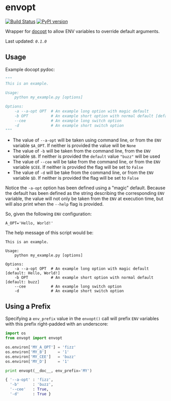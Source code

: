 # envopt

[![Build Status](https://travis-ci.org/amancevice/envopt.svg?branch=master)](https://travis-ci.org/amancevice/envopt)
[![PyPI version](https://badge.fury.io/py/envopt.svg)](https://badge.fury.io/py/envopt)

Wrapper for [docopt](https://github.com/docopt/docopt) to allow ENV variables to override default arguments.

Last updated: *`0.1.0`*

## Usage

Example docopt pydoc:

```python
""" 
This is an example.

Usage:
    python my_example.py [options]

Options:
    -a --a-opt OPT  # An example long option with magic default
    -b OPT          # An example short option with normal default [default: buzz]
    --cee           # An example long switch option
    -d              # An example short switch option
"""
```

* The value of `--a-opt` will be taken using command line, or from the `ENV` variable `$A_OPT`. If neither is provided the value will be `None`
* The value of `-b` will be taken from the command line, from the `ENV` variable `$B`. If neither is provided the `default` value `"buzz"` will be used
* The value of `--cee` will be take from the command line, or from the `ENV` variable `$CEE`. If neither is provided the flag will be set to `False`
* The value of `-d` will be take from the command line, or from the `ENV` variable `$D`. If neither is provided the flag will be set to `False`

Notice the `-a-opt` option has been defined using a "magic" default. Because the default has been defined as the string describing the corresponding `ENV` variable, the value will not only be taken from the `ENV` at execution time, but will also print when the `--help` flag is provided.

So, given the following `ENV` configuration:

```
A_OPT='Hello, World!'
```

The help message of this script would be:

```
This is an example.

Usage:
    python my_example.py [options]

Options:
    -a --a-opt OPT  # An example long option with magic default [default: Hello, World!]
    -b OPT          # An example short option with normal default [default: buzz]
    --cee           # An example long switch option
    -d              # An example short switch option
```

## Using a Prefix

Specifying a `env_prefix` value in the `envopt()` call will prefix `ENV` variables with this prefix right-padded with an underscore:

```python
import os
from envopt import envopt

os.environ['MY_A_OPT'] = 'fizz'
os.environ['MY_B']     = '1'
os.environ['MY_CEE']   = 'buzz'
os.environ['MY_D']     = '1'

print envopt(__doc__, env_prefix='MY')

{ '--a-opt' : 'fizz',
  '-b'      : 'buzz',
  '--cee'   : True,
  '-d'      : True }
```
